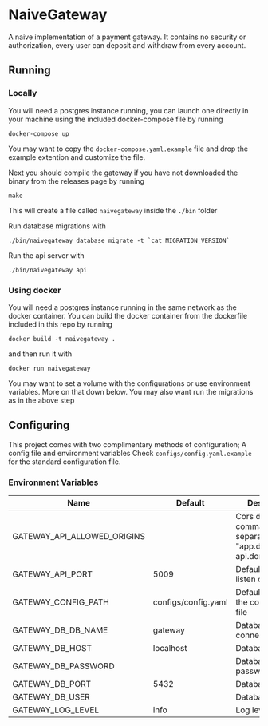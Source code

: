 # NaiveGateway
A naive implementation of a payment gateway. It contains no security or authorization, every user can deposit and withdraw from every account.

## Running
### Locally
You will need a postgres instance running, you can launch one directly in your machine using the included docker-compose file by running
```
docker-compose up
```
You may want to copy the `docker-compose.yaml.example` file and drop the example extention and customize the file.

Next you should compile the gateway if you have not downloaded the binary from the releases page by running
```
make
```
This will create a file called `naivegateway` inside the `./bin` folder

Run database migrations with
```
./bin/naivegateway database migrate -t `cat MIGRATION_VERSION`
```

Run the api server with
```
./bin/naivegateway api
```

### Using docker
You will need a postgres instance running in the same network as the docker container. You can build the docker container from the dockerfile included in this repo by running
```
docker build -t naivegateway .
```

and then run it with
```
docker run naivegateway
```
You may want to set a volume with the configurations or use environment variables. More on that down below.
You may also want run the migrations as in the above step

## Configuring
This project comes with two complimentary methods of configuration; A config file and environment variables
Check `configs/config.yaml.example` for the standard configuration file.

### Environment Variables
| Name                        | Default             | Description                                                          |
|-----------------------------|---------------------|----------------------------------------------------------------------|
| GATEWAY_API_ALLOWED_ORIGINS |                     | Cors domains, comma separated. e.g: "app.domain.com, api.domain.com" |
| GATEWAY_API_PORT            | 5009                | Default port to listen on                                            |
| GATEWAY_CONFIG_PATH         | configs/config.yaml | Default path for the configuration file                              |
| GATEWAY_DB_DB_NAME          | gateway             | Database to connect to                                               |
| GATEWAY_DB_HOST             | localhost           | Database host                                                        |
| GATEWAY_DB_PASSWORD         |                     | Database password                                                    |
| GATEWAY_DB_PORT             | 5432                | Database port                                                        |
| GATEWAY_DB_USER             |                     | Database user                                                        |
| GATEWAY_LOG_LEVEL           | info                | Log level                                                            |
